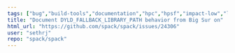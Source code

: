 ```yaml
---
tags: ["bug","build-tools","documentation","hpc","hpsf","impact-low","linux","macOS","macos","modules","package-manager","python","radiuss","scientific-computing","spack"]
title: "Document DYLD_FALLBACK_LIBRARY_PATH behavior from Big Sur on"
html_url: "https://github.com/spack/spack/issues/24306"
user: "sethrj"
repo: "spack/spack"
---
```


